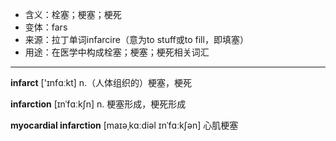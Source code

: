 - <span class="definition">含义：栓塞；梗塞；梗死</span>
- <span class="definition">变体：fars</span>
- <span class="definition">来源：拉丁单词infarcire（意为to stuff或to fill，即填塞）</span>
- <span class="definition">用途：在医学中构成栓塞；梗塞；梗死相关词汇</span>

---

<span class="vocabulary">**infarct**</span> ['ɪnfɑːkt] n.（人体组织的）梗塞，梗死

<span class="vocabulary">**infarction**</span> [ɪnˈfɑːkʃn] n. 梗塞形成，梗死形成

<span class="vocabulary">**myocardial infarction**</span> [maɪəˌkɑːdiəl ɪnˈfɑːkʃən] 心肌梗塞


